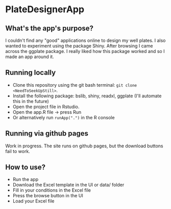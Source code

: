 # PlateDesignerApp

## What's the app's purpose?
I couldn't find any "good" applications online to design my well plates. I also wanted to experiment using the package Shiny. After browsing I came across the ggplate package. I really liked how this package worked and so I made an app around it.

## Running locally
- Clone this repository using the git bash terminal: `git clone <NeedToSeekUpStill>`.
- Install the following package: bslib, shiny, readxl, ggplate (I'll automate this in the future)
- Open the project file in Rstudio.
- Open the app.R file -> press Run
- Or alternatively run `runApp(".")` in the R console

## Running via github pages
Work in progress. The site runs on github pages, but the download buttons fail to work.

## How to use?
- Run the app
- Download the Excel template in the UI or data/ folder
- Fill in your conditions in the Excel file 
- Press the browse button in the UI
- Load your Excel file

